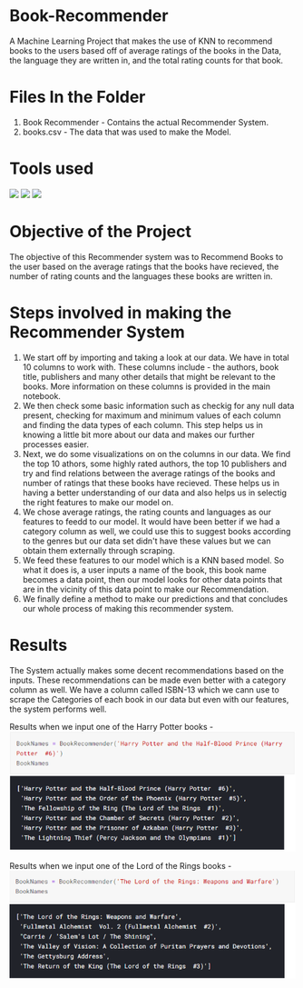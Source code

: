 # Book-Recommender
A Machine Learning Project that makes the use of KNN to recommend books to the users based off of average ratings of the books in the Data, the language they are written in, and the total rating counts for that book.

# Files In the Folder
1) Book Recommender -  Contains the actual Recommender System. <br>
2) books.csv - The data that was used to make the Model.

# Tools used 
<img src="https://img.shields.io/badge/python%20-%2314354C.svg?&style=for-the-badge&logo=python&logoColor=white"/> <img src="https://img.shields.io/badge/pandas%20-%23150458.svg?&style=for-the-badge&logo=pandas&logoColor=white" /> <img src="https://img.shields.io/badge/Jupyter%20-%23F37626.svg?&style=for-the-badge&logo=Jupyter&logoColor=white" />

# Objective of the Project 
The objective of this Recommender system was to Recommend Books to the user based on the average ratings that the books have recieved, the number of rating counts and the languages these books are written in.

# Steps involved in making the Recommender System
1) We start off by importing and taking a look at our data. We have in total 10 columns to work with. These columns include - the authors, book title, publishers and many other details that might be relevant to the books. More information on these columns is provided in the main notebook. <br>
2) We then check some basic information such as checkig for any null data present, checking for maximum and minimum values of each column and finding the data types of each column. This step helps us in knowing a little bit more about our data and makes our further processes easier. <br>
3) Next, we do some visualizations on on the columns in our data. We find the top 10 athors, some highly rated authors, the top 10 publishers and try and find relations between the average ratings of the books and number of ratings that these books have recieved. These helps us in having a better understanding of our data and also helps us in selectig the right features to make our model on.<br>
4) We chose average ratings, the rating counts and languages as our features to feedd to our model. It would have been better if we had a category column as well, we could use this to suggest books according to the genres but our data set didn't have these values but we can obtain them externally through scraping. <br>
5) We feed these features to our model which is a KNN based model. So what it does is, a user inputs a name of the book, this book name becomes a data point, then our model looks for other data points that are in the vicinity of this data point to make our Recommendation. <br>
6) We finally define a method to make our predictions and that concludes our whole process of making this recommender system.<br>

# Results
The System actually makes some decent recommendations based on the inputs. These recommendations can be made even better with a category column as well. We have a column called ISBN-13 which we cann use to scrape the Categories of each book in our data but even with our features, the system performs well.<br>

Results when we input one of the Harry Potter books - <br>
![alt text](https://github.com/AM1CODES/Machine-Learning-Projects/blob/main/Book-Recommender-main/Result-1.PNG?raw=true)

Results when we input one of the Lord of the Rings books - <br>
![alt text](https://github.com/AM1CODES/Machine-Learning-Projects/blob/main/Book-Recommender-main/Result-2.PNG?raw=true)
